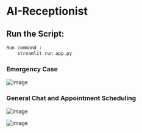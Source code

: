 # AI-Receptionist

## Run the Script:
```bash
Run command : 
    streamlit run app.py
```
### Emergency Case
![image](https://github.com/user-attachments/assets/022e9903-679e-46e2-ac22-c909600b4de7)

### General Chat and Appointment Scheduling
![image](https://github.com/user-attachments/assets/eb1abca3-c1e8-4514-8836-30fabe4daf4d)

![image](https://github.com/user-attachments/assets/7fb6e558-f4e5-479c-be1e-84c219a7e4d0)





